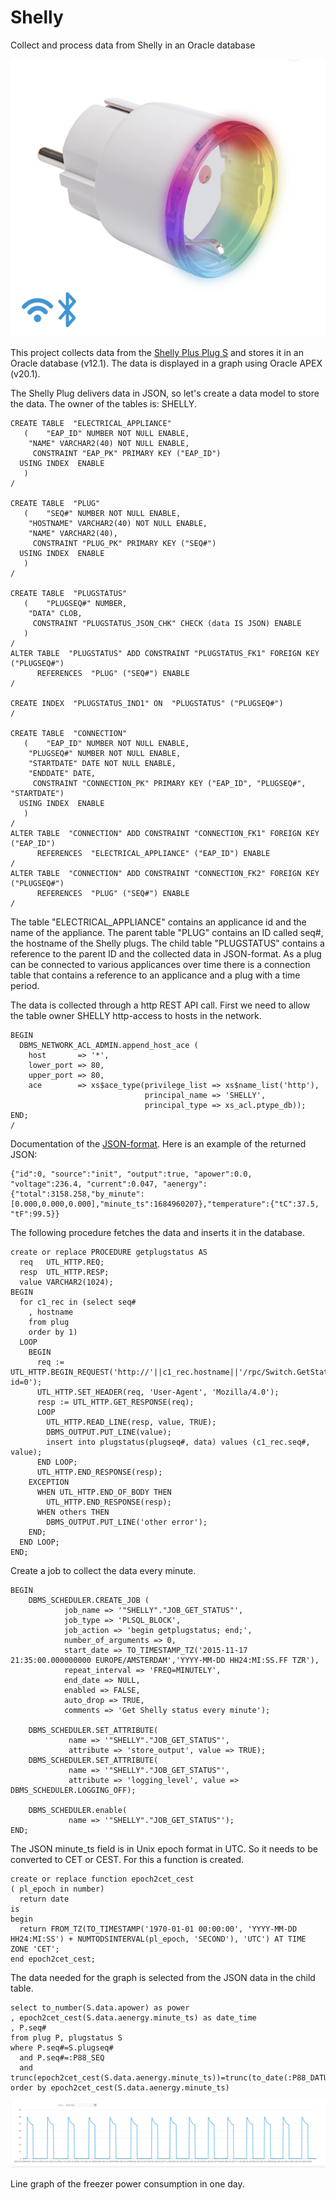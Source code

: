 # Shelly
Collect and process data from Shelly in an Oracle database

![Shelly Plus Plug S](https://github.com/shinypebbles/Shelly/blob/main/shellyplusplugs.png)

This project collects data from the [Shelly Plus Plug S](https://www.shelly.cloud/en/products/shop/shelly-plus-plug-s) and stores it in an Oracle database (v12.1). The data is displayed in a graph using Oracle APEX (v20.1).

The Shelly Plug delivers data in JSON, so let's create a data model to store the data. The owner of the tables is: SHELLY.

```
CREATE TABLE  "ELECTRICAL_APPLIANCE" 
   (	"EAP_ID" NUMBER NOT NULL ENABLE, 
	"NAME" VARCHAR2(40) NOT NULL ENABLE, 
	 CONSTRAINT "EAP_PK" PRIMARY KEY ("EAP_ID")
  USING INDEX  ENABLE
   )
/

CREATE TABLE  "PLUG" 
   (	"SEQ#" NUMBER NOT NULL ENABLE, 
	"HOSTNAME" VARCHAR2(40) NOT NULL ENABLE, 
	"NAME" VARCHAR2(40), 
	 CONSTRAINT "PLUG_PK" PRIMARY KEY ("SEQ#")
  USING INDEX  ENABLE
   )
/

CREATE TABLE  "PLUGSTATUS" 
   (	"PLUGSEQ#" NUMBER, 
	"DATA" CLOB, 
	 CONSTRAINT "PLUGSTATUS_JSON_CHK" CHECK (data IS JSON) ENABLE
   )
/
ALTER TABLE  "PLUGSTATUS" ADD CONSTRAINT "PLUGSTATUS_FK1" FOREIGN KEY ("PLUGSEQ#")
	  REFERENCES  "PLUG" ("SEQ#") ENABLE
/

CREATE INDEX  "PLUGSTATUS_IND1" ON  "PLUGSTATUS" ("PLUGSEQ#")
/

CREATE TABLE  "CONNECTION" 
   (	"EAP_ID" NUMBER NOT NULL ENABLE, 
	"PLUGSEQ#" NUMBER NOT NULL ENABLE, 
	"STARTDATE" DATE NOT NULL ENABLE, 
	"ENDDATE" DATE, 
	 CONSTRAINT "CONNECTION_PK" PRIMARY KEY ("EAP_ID", "PLUGSEQ#", "STARTDATE")
  USING INDEX  ENABLE
   )
/
ALTER TABLE  "CONNECTION" ADD CONSTRAINT "CONNECTION_FK1" FOREIGN KEY ("EAP_ID")
	  REFERENCES  "ELECTRICAL_APPLIANCE" ("EAP_ID") ENABLE
/
ALTER TABLE  "CONNECTION" ADD CONSTRAINT "CONNECTION_FK2" FOREIGN KEY ("PLUGSEQ#")
	  REFERENCES  "PLUG" ("SEQ#") ENABLE
/
```

The table "ELECTRICAL_APPLIANCE" contains an applicance id and the name of the appliance. The parent table "PLUG" contains an ID called seq#, the hostname of the Shelly plugs. The child table "PLUGSTATUS" contains a reference to the parent ID and the collected data in JSON-format. As a plug can be connected to various applicances over time there is a connection table that contains a reference to an applicance and a plug with a time period.

The data is collected through a http REST API call. First we need to allow the table owner SHELLY http-access to hosts in the network.

```
BEGIN
  DBMS_NETWORK_ACL_ADMIN.append_host_ace (
    host       => '*', 
    lower_port => 80,
    upper_port => 80,
    ace        => xs$ace_type(privilege_list => xs$name_list('http'),
                              principal_name => 'SHELLY',
                              principal_type => xs_acl.ptype_db)); 
END;
/
```
Documentation of the [JSON-format](https://shelly-api-docs.shelly.cloud/gen2/ComponentsAndServices/Switch/#status). Here is an example of the returned JSON:
```
{"id":0, "source":"init", "output":true, "apower":0.0, "voltage":236.4, "current":0.047, "aenergy":{"total":3158.258,"by_minute":[0.000,0.000,0.000],"minute_ts":1684960207},"temperature":{"tC":37.5, "tF":99.5}}
```
The following procedure fetches the data and inserts it in the database.
```
create or replace PROCEDURE getplugstatus AS
  req   UTL_HTTP.REQ;
  resp  UTL_HTTP.RESP;
  value VARCHAR2(1024);
BEGIN
  for c1_rec in (select seq# 
    , hostname
    from plug
    order by 1)
  LOOP
    BEGIN
      req := UTL_HTTP.BEGIN_REQUEST('http://'||c1_rec.hostname||'/rpc/Switch.GetStatus?id=0');
      UTL_HTTP.SET_HEADER(req, 'User-Agent', 'Mozilla/4.0');
      resp := UTL_HTTP.GET_RESPONSE(req);
      LOOP
        UTL_HTTP.READ_LINE(resp, value, TRUE);
        DBMS_OUTPUT.PUT_LINE(value);
        insert into plugstatus(plugseq#, data) values (c1_rec.seq#, value);
      END LOOP;
      UTL_HTTP.END_RESPONSE(resp);
    EXCEPTION
      WHEN UTL_HTTP.END_OF_BODY THEN
        UTL_HTTP.END_RESPONSE(resp);
      WHEN others THEN
        DBMS_OUTPUT.PUT_LINE('other error');
    END;
  END LOOP;
END;
```
Create a job to collect the data every minute.
```
BEGIN
    DBMS_SCHEDULER.CREATE_JOB (
            job_name => '"SHELLY"."JOB_GET_STATUS"',
            job_type => 'PLSQL_BLOCK',
            job_action => 'begin getplugstatus; end;',
            number_of_arguments => 0,
            start_date => TO_TIMESTAMP_TZ('2015-11-17 21:35:00.000000000 EUROPE/AMSTERDAM','YYYY-MM-DD HH24:MI:SS.FF TZR'),
            repeat_interval => 'FREQ=MINUTELY',
            end_date => NULL,
            enabled => FALSE,
            auto_drop => TRUE,
            comments => 'Get Shelly status every minute');
 
    DBMS_SCHEDULER.SET_ATTRIBUTE( 
             name => '"SHELLY"."JOB_GET_STATUS"', 
             attribute => 'store_output', value => TRUE);
    DBMS_SCHEDULER.SET_ATTRIBUTE( 
             name => '"SHELLY"."JOB_GET_STATUS"', 
             attribute => 'logging_level', value => DBMS_SCHEDULER.LOGGING_OFF);
      
    DBMS_SCHEDULER.enable(
             name => '"SHELLY"."JOB_GET_STATUS"');
END;
```
The JSON minute_ts field is in Unix epoch format in UTC. So it needs to be converted to CET or CEST. For this a function is created.
```
create or replace function epoch2cet_cest
( pl_epoch in number)
  return date
is
begin
  return FROM_TZ(TO_TIMESTAMP('1970-01-01 00:00:00', 'YYYY-MM-DD HH24:MI:SS') + NUMTODSINTERVAL(pl_epoch, 'SECOND'), 'UTC') AT TIME ZONE 'CET';
end epoch2cet_cest;
```
The data needed for the graph is selected from the JSON data in the child table. 
```
select to_number(S.data.apower) as power
, epoch2cet_cest(S.data.aenergy.minute_ts) as date_time
, P.seq#
from plug P, plugstatus S
where P.seq#=S.plugseq#
  and P.seq#=:P88_SEQ
  and trunc(epoch2cet_cest(S.data.aenergy.minute_ts))=trunc(to_date(:P88_DATUM))
order by epoch2cet_cest(S.data.aenergy.minute_ts)
```

![Freezer power consumption](https://github.com/shinypebbles/Shelly/blob/main/Freezer.png)

Line graph of the freezer power consumption in one day.
